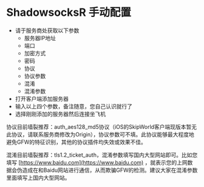 # ShadowsocksR 手动配置

* 请于服务商处获取以下参数
  * 服务器IP地址
  * 端口
  * 加密方式
  * 密码
  * 协议
  * 协议参数
  * 混淆
  * 混淆参数
* 打开客户端添加服务器
* 输入以上四个参数，备注随意，您自己认识就行了
* 选择刚刚添加的服务器然后连接坐飞机

协议目前墙裂推荐：auth\_aes128\_md5协议（iOS的SkipWorld客户端现版本暂无此协议，请联系服务商修改为Origin），协议参数可不填。此协议能够最大程度地避免GFW的特征识别，其他的协议插件均失效或效果不佳。

混淆目前墙裂推荐：tls1.2\_ticket\_auth，混淆参数填写国内大型网站即可。比如您填写 [https://www.baidu.com](https://www.baidu.com) ，就表示您的上网数据会伪造成在和Baidu网站进行通信，从而欺骗GFW的检测。建议大家在混淆参数里面填写上国内大型网站。

